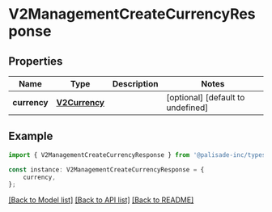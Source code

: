 # V2ManagementCreateCurrencyResponse


## Properties

Name | Type | Description | Notes
------------ | ------------- | ------------- | -------------
**currency** | [**V2Currency**](V2Currency.md) |  | [optional] [default to undefined]

## Example

```typescript
import { V2ManagementCreateCurrencyResponse } from '@palisade-inc/typescript-sdk';

const instance: V2ManagementCreateCurrencyResponse = {
    currency,
};
```

[[Back to Model list]](../README.md#documentation-for-models) [[Back to API list]](../README.md#documentation-for-api-endpoints) [[Back to README]](../README.md)
